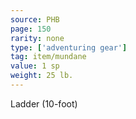 ```yaml
---
source: PHB
page: 150
rarity: none
type: ['adventuring gear']
tag: item/mundane
value: 1 sp
weight: 25 lb.
---
```


Ladder (10-foot)

